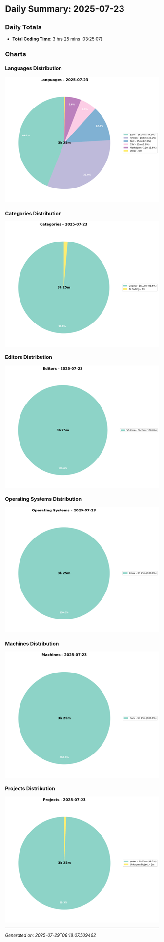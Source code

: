 # Daily Summary: 2025-07-23

## Daily Totals
- **Total Coding Time**: 3 hrs 25 mins (03:25:07)

## Charts

### Languages Distribution
![Languages](/charts/languages_-_2025-07-23.png)

### Categories Distribution
![Categories](/charts/categories_-_2025-07-23.png)

### Editors Distribution
![Editors](/charts/editors_-_2025-07-23.png)

### Operating Systems Distribution
![Operating Systems](/charts/operating_systems_-_2025-07-23.png)

### Machines Distribution
![Machines](/charts/machines_-_2025-07-23.png)

### Projects Distribution
![Projects](/charts/projects_-_2025-07-23.png)

---
*Generated on: 2025-07-29T08:18:07.509462*
